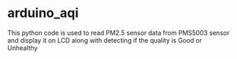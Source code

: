 # arduino_aqi
This python code is used to read PM2.5 sensor data from PMS5003 sensor and display it on LCD along with detecting if the quality is Good or Unhealthy

